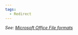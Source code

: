 ```yaml
---
tags:
  - Redirect
---
```


_See: [Microsoft Office File formats](microsoft_office_file_formats.md)_
